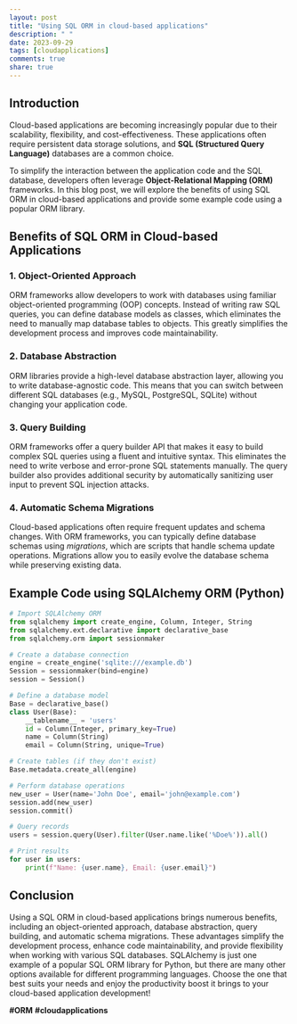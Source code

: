 ```yaml
---
layout: post
title: "Using SQL ORM in cloud-based applications"
description: " "
date: 2023-09-29
tags: [cloudapplications]
comments: true
share: true
---
```


## Introduction

Cloud-based applications are becoming increasingly popular due to their scalability, flexibility, and cost-effectiveness. These applications often require persistent data storage solutions, and **SQL (Structured Query Language)** databases are a common choice.

To simplify the interaction between the application code and the SQL database, developers often leverage **Object-Relational Mapping (ORM)** frameworks. In this blog post, we will explore the benefits of using SQL ORM in cloud-based applications and provide some example code using a popular ORM library.

## Benefits of SQL ORM in Cloud-based Applications

### 1. Object-Oriented Approach

ORM frameworks allow developers to work with databases using familiar object-oriented programming (OOP) concepts. Instead of writing raw SQL queries, you can define database models as classes, which eliminates the need to manually map database tables to objects. This greatly simplifies the development process and improves code maintainability.

### 2. Database Abstraction

ORM libraries provide a high-level database abstraction layer, allowing you to write database-agnostic code. This means that you can switch between different SQL databases (e.g., MySQL, PostgreSQL, SQLite) without changing your application code.

### 3. Query Building

ORM frameworks offer a query builder API that makes it easy to build complex SQL queries using a fluent and intuitive syntax. This eliminates the need to write verbose and error-prone SQL statements manually. The query builder also provides additional security by automatically sanitizing user input to prevent SQL injection attacks.

### 4. Automatic Schema Migrations

Cloud-based applications often require frequent updates and schema changes. With ORM frameworks, you can typically define database schemas using *migrations*, which are scripts that handle schema update operations. Migrations allow you to easily evolve the database schema while preserving existing data.

## Example Code using SQLAlchemy ORM (Python)

```python
# Import SQLAlchemy ORM
from sqlalchemy import create_engine, Column, Integer, String
from sqlalchemy.ext.declarative import declarative_base
from sqlalchemy.orm import sessionmaker

# Create a database connection
engine = create_engine('sqlite:///example.db')
Session = sessionmaker(bind=engine)
session = Session()

# Define a database model
Base = declarative_base()
class User(Base):
    __tablename__ = 'users'
    id = Column(Integer, primary_key=True)
    name = Column(String)
    email = Column(String, unique=True)

# Create tables (if they don't exist)
Base.metadata.create_all(engine)

# Perform database operations
new_user = User(name='John Doe', email='john@example.com')
session.add(new_user)
session.commit()

# Query records
users = session.query(User).filter(User.name.like('%Doe%')).all()

# Print results
for user in users:
    print(f"Name: {user.name}, Email: {user.email}")
```

## Conclusion

Using a SQL ORM in cloud-based applications brings numerous benefits, including an object-oriented approach, database abstraction, query building, and automatic schema migrations. These advantages simplify the development process, enhance code maintainability, and provide flexibility when working with various SQL databases. SQLAlchemy is just one example of a popular SQL ORM library for Python, but there are many other options available for different programming languages. Choose the one that best suits your needs and enjoy the productivity boost it brings to your cloud-based application development!

**#ORM** **#cloudapplications**